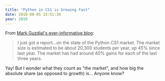 ```yaml
---
title: "Python in CS1 is Growing Fast"
date: 2010-08-05 15:51:39
year: 2010
---
```

From <a href="http://computinged.wordpress.com/2010/08/05/growth-of-python-in-cs1/">Mark Guzdial's ever-informative blog</a>:
<blockquote>I just got a report...on the state of  the Python CS1 market.  The market size is estimated to be about 20,300  students per year, up 45% since last year.  The market has had around  40% gains for each of the last three years.</blockquote>
Yay! But I wonder what they count as "the market", and how big the absolute share (as opposed to growth) is... Anyone know?
